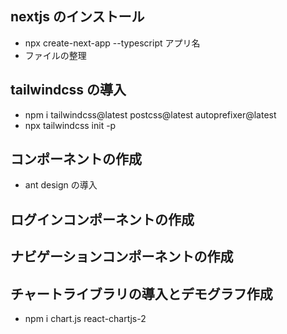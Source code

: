 ## nextjs のインストール

- npx create-next-app --typescript アプリ名
- ファイルの整理

## tailwindcss の導入

- npm i tailwindcss@latest postcss@latest autoprefixer@latest
- npx tailwindcss init -p

## コンポーネントの作成

- ant design の導入

## ログインコンポーネントの作成

## ナビゲーションコンポーネントの作成

## チャートライブラリの導入とデモグラフ作成

- npm i chart.js react-chartjs-2
